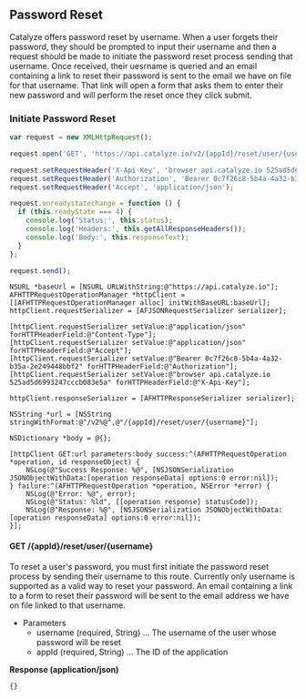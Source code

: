 ## Password Reset
Catalyze offers password reset by username. When a user forgets their password, they should be prompted to input their username and then a request should be made to initiate the password reset process sending that username. Once received, their uesrname is queried and an email containing a link to reset their password is sent to the email we have on file for that username. That link will open a form that asks them to enter their new password and will perform the reset once they click submit.

### Initiate Password Reset

```javascript
var request = new XMLHttpRequest();

request.open('GET', 'https://api.catalyze.io/v2/{appId}/reset/user/{username}');

request.setRequestHeader('X-Api-Key', 'browser api.catalyze.io 525ad5d6993247cccb083e5a');
request.setRequestHeader('Authorization', 'Bearer 0c7f26c8-5b4a-4a32-b35a-2e249448bbf2');
request.setRequestHeader('Accept', 'application/json');

request.onreadystatechange = function () {
  if (this.readyState === 4) {
    console.log('Status:', this.status);
    console.log('Headers:', this.getAllResponseHeaders());
    console.log('Body:', this.responseText);
  }
};

request.send();
```

```objc
NSURL *baseUrl = [NSURL URLWithString:@"https://api.catalyze.io"];
AFHTTPRequestOperationManager *httpClient = [[AFHTTPRequestOperationManager alloc] initWithBaseURL:baseUrl];
httpClient.requestSerializer = [AFJSONRequestSerializer serializer];

[httpClient.requestSerializer setValue:@"application/json" forHTTPHeaderField:@"Content-Type"];
[httpClient.requestSerializer setValue:@"application/json" forHTTPHeaderField:@"Accept"];
[httpClient.requestSerializer setValue:@"Bearer 0c7f26c8-5b4a-4a32-b35a-2e249448bbf2" forHTTPHeaderField:@"Authorization"];
[httpClient.requestSerializer setValue:@"browser api.catalyze.io 525ad5d6993247cccb083e5a" forHTTPHeaderField:@"X-Api-Key"];

httpClient.responseSerializer = [AFHTTPResponseSerializer serializer];

NSString *url = [NSString stringWithFormat:@"/v2%@",@"/{appId}/reset/user/{username}"];

NSDictionary *body = @{};

[httpClient GET:url parameters:body success:^(AFHTTPRequestOperation *operation, id responseObject) {
    NSLog(@"Success Response: %@", [NSJSONSerialization JSONObjectWithData:[operation responseData] options:0 error:nil]);
} failure:^(AFHTTPRequestOperation *operation, NSError *error) {
    NSLog(@"Error: %@", error);
    NSLog(@"Status: %ld", [[operation response] statusCode]);
    NSLog(@"Response: %@", [NSJSONSerialization JSONObjectWithData:[operation responseData] options:0 error:nil]);
}];
```


#### GET /{appId}/reset/user/{username}
To reset a user's password, you must first initiate the password reset process by sending their username to this route. Currently only username is supported as a valid way to reset your password. An email containing a link to a form to reset their password will be sent to the email address we have on file linked to that username.


* Parameters
    * username (required, String) ... The username of the user whose password will be reset
    * appId (required, String) ... The ID of the application


**Response (application/json)**

```json
{}
```




